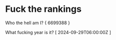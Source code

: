 # Fuck the rankings

Who the hell am I?
{ 6699388 }

What fucking year is it?
[ 2024-09-29T06:00:00Z ]
